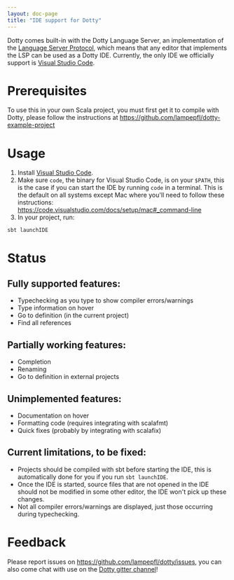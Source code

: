 ```yaml
---
layout: doc-page
title: "IDE support for Dotty"
---
```


Dotty comes built-in with the Dotty Language Server, an implementation of the
[Language Server Protocol](https://github.com/Microsoft/language-server-protocol),
which means that any editor that implements the LSP can be used as a Dotty IDE.
Currently, the only IDE we officially support is
[Visual Studio Code](https://code.visualstudio.com/).

Prerequisites
============
To use this in your own Scala project, you must first get it to compile with
Dotty, please follow the instructions at https://github.com/lampepfl/dotty-example-project

Usage
=====
1. Install [Visual Studio Code](https://code.visualstudio.com/).
2. Make sure `code`, the binary for Visual Studio Code, is on your `$PATH`, this
   is the case if you can start the IDE by running `code` in a terminal. This
   is the default on all systems except Mac where you'll need to follow these
   instructions: https://code.visualstudio.com/docs/setup/mac#_command-line
3. In your project, run:
```shell
sbt launchIDE
```

Status
======

## Fully supported features:
- Typechecking as you type to show compiler errors/warnings
- Type information on hover
- Go to definition (in the current project)
- Find all references

## Partially working features:
- Completion
- Renaming
- Go to definition in external projects

## Unimplemented features:
- Documentation on hover
- Formatting code (requires integrating with scalafmt)
- Quick fixes (probably by integrating with scalafix)

## Current limitations, to be fixed:
- Projects should be compiled with sbt before starting the IDE, this is
  automatically done for you if you run `sbt launchIDE`.
- Once the IDE is started, source files that are not opened in the IDE
  should not be modified in some other editor, the IDE won't pick up
  these changes.
- Not all compiler errors/warnings are displayed, just those occurring
  during typechecking.


Feedback
========
Please report issues on https://github.com/lampepfl/dotty/issues,
you can also come chat with use on the
[Dotty gitter channel](https://gitter.im/lampepfl/dotty)!
